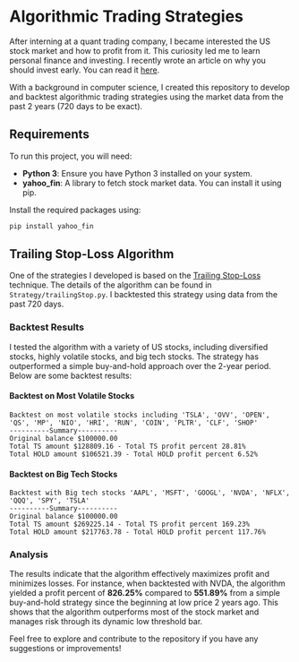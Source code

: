 # Algorithmic Trading Strategies

After interning at a quant trading company, I became interested the US stock market and how to profit from it. This curiosity led me to learn personal finance and investing. I recently wrote an article on why you should invest early. You can read it [here](https://khznote.notion.site/Invest-early-the-power-of-compound-interest-3b5a087607c2416fadf653e370ad3223).

With a background in computer science, I created this repository to develop and backtest algorithmic trading strategies using the market data from the past 2 years (720 days to be exact).

## Requirements

To run this project, you will need:
- **Python 3**: Ensure you have Python 3 installed on your system.
- **yahoo_fin**: A library to fetch stock market data. You can install it using pip.

Install the required packages using:

```bash
pip install yahoo_fin
```

## Trailing Stop-Loss Algorithm

One of the strategies I developed is based on the [Trailing Stop-Loss](https://www.investopedia.com/articles/trading/08/trailing-stop-loss.asp) technique. The details of the algorithm can be found in `Strategy/trailingStop.py`. I backtested this strategy using data from the past 720 days.

### Backtest Results

I tested the algorithm with a variety of US stocks, including diversified stocks, highly volatile stocks, and big tech stocks. The strategy has outperformed a simple buy-and-hold approach over the 2-year period. Below are some backtest results:

#### Backtest on Most Volatile Stocks
```
Backtest on most volatile stocks including 'TSLA', 'OVV', 'OPEN', 'QS', 'MP', 'NIO', 'HRI', 'RUN', 'COIN', 'PLTR', 'CLF', 'SHOP'
----------Summary----------
Original balance $100000.00
Total TS amount $128809.16 - Total TS profit percent 28.81%
Total HOLD amount $106521.39 - Total HOLD profit percent 6.52%
```
#### Backtest on Big Tech Stocks
```
Backtest with Big tech stocks 'AAPL', 'MSFT', 'GOOGL', 'NVDA', 'NFLX', 'QQQ', 'SPY', 'TSLA'
----------Summary----------
Original balance $100000.00
Total TS amount $269225.14 - Total TS profit percent 169.23%
Total HOLD amount $217763.78 - Total HOLD profit percent 117.76%
```

### Analysis

The results indicate that the algorithm effectively maximizes profit and minimizes losses. For instance, when backtested with NVDA, the algorithm yielded a profit percent of **826.25%** compared to **551.89%** from a simple buy-and-hold strategy since the beginning at low price 2 years ago. This shows that the algorithm outperforms most of the stock market and manages risk through its dynamic low threshold bar.

Feel free to explore and contribute to the repository if you have any suggestions or improvements!